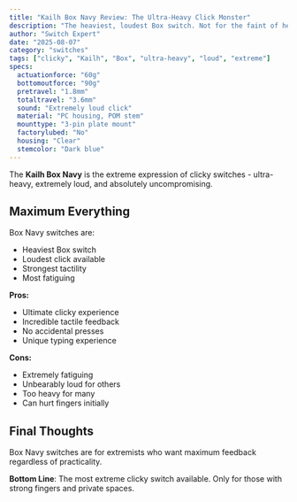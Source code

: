 ```yaml
---
title: "Kailh Box Navy Review: The Ultra-Heavy Click Monster"
description: "The heaviest, loudest Box switch. Not for the faint of heart - these demand strong fingers and understanding neighbors."
author: "Switch Expert"
date: "2025-08-07"
category: "switches"
tags: ["clicky", "Kailh", "Box", "ultra-heavy", "loud", "extreme"]
specs:
  actuationforce: "60g"
  bottomoutforce: "90g"
  pretravel: "1.8mm"
  totaltravel: "3.6mm"
  sound: "Extremely loud click"
  material: "PC housing, POM stem"
  mounttype: "3-pin plate mount"
  factorylubed: "No"
  housing: "Clear"
  stemcolor: "Dark blue"
---
```


The **Kailh Box Navy** is the extreme expression of clicky switches - ultra-heavy, extremely loud, and absolutely uncompromising.

## Maximum Everything
Box Navy switches are:


- Heaviest Box switch
- Loudest click available
- Strongest tactility
- Most fatiguing

**Pros:**


- Ultimate clicky experience
- Incredible tactile feedback
- No accidental presses
- Unique typing experience

**Cons:**


- Extremely fatiguing
- Unbearably loud for others
- Too heavy for many
- Can hurt fingers initially

## Final Thoughts
Box Navy switches are for extremists who want maximum feedback regardless of practicality.

**Bottom Line**: The most extreme clicky switch available. Only for those with strong fingers and private spaces.